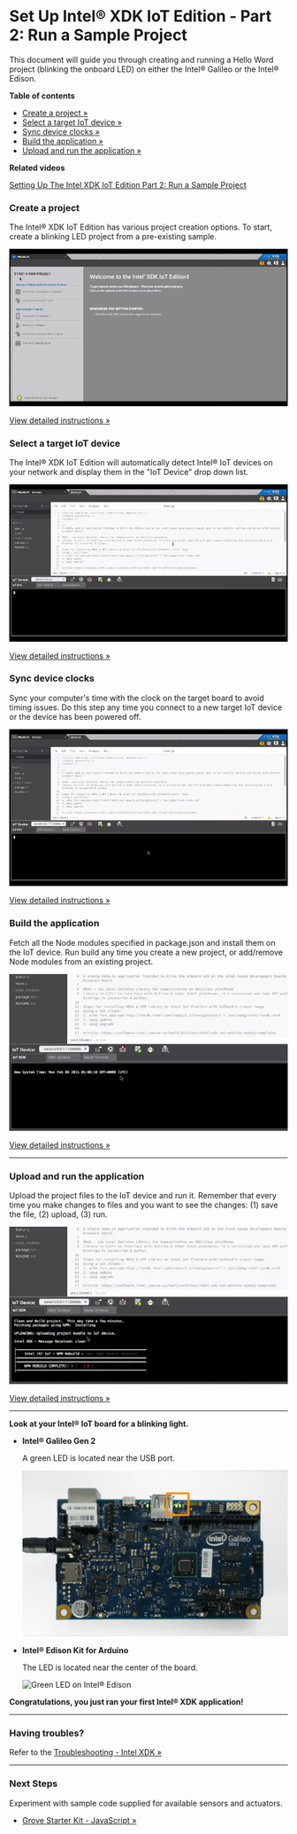 # Set Up Intel® XDK IoT Edition - Part 2: Run a Sample Project

This document will guide you through creating and running a Hello Word project (blinking the onboard LED) on either the Intel® Galileo or the Intel® Edison.


**Table of contents**

* [Create a project »](#create-a-project)
* [Select a target IoT device »](#select-a-target-iot-device)
* [Sync device clocks »](#sync-device-clocks)
* [Build the application »](#build-the-application)
* [Upload and run the application »](#upload-and-run-the-application)


**Related videos**

[Setting Up The Intel XDK IoT Edition Part 2: Run a Sample Project](https://software.intel.com/en-us/videos/setting-up-the-intel-xdk-iot-edition-part-2-run-a-sample-project)


### Create a project

The Intel® XDK IoT Edition has various project creation options. To start, create a blinking LED project from a pre-existing sample.

![Animated gif: creating a project in the Intel® XDK](images/create_xdk_project-animated.gif)

[View detailed instructions »](details-create_project.md)


### Select a target IoT device

The Intel® XDK IoT Edition will automatically detect Intel® IoT devices on your network and display them in the "IoT Device" drop down list.

![Animated gif: selecting a target device in "IoT Device" drop down list](images/select_target_device-animated.gif)

[View detailed instructions »](details-select_target_device.md)


### Sync device clocks

Sync your computer's time with the clock on the target board to avoid timing issues. Do this step any time you connect to a new target IoT device or the device has been powered off.

![Animated gif: syncing PC time w/ clock on target device](images/sync_clock-animated.gif)

[View detailed instructions »](details-sync_clock.md)


### Build the application

Fetch all the Node modules specified in package.json and install them on the IoT device. Run build any time you create a new project, or add/remove Node modules from an existing project.

![Animated gif: building the app](images/build-animated.gif)

[View detailed instructions »](details-build.md)

---


### Upload and run the application

Upload the project files to the IoT device and run it. Remember that every time you make changes to files and you want to see the changes: (1) save the file, (2) upload, (3) run.

![Animated gif: creating a project in the Intel® XDK](images/upload_run-animated.gif)

[View detailed instructions »](details-upload_run.md)

---

**Look at your Intel® IoT board for a blinking light.**

* **Intel® Galileo Gen 2**
  
  A green LED is located near the USB port.
  
  ![Green LED on Intel® Galileo Gen 2](/assembly/galileo_gen_2/images/on_board_led.png)

* **Intel® Edison Kit for Arduino**
  
  The LED is located near the center of the board.

  ![Green LED on Intel® Edison](/assembly/arduino_expansion_board/images/on_board_led.png)

**Congratulations, you just ran your first Intel® XDK application!**

---


### Having troubles?

Refer to the [Troubleshooting - Intel XDK »](troubleshooting.md)

---

### Next Steps

Experiment with sample code supplied for available sensors and actuators.

* [Grove Starter Kit - JavaScript »](/sensor_examples-javascript/grove_starter_kit.md)
